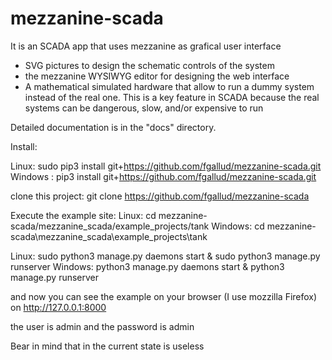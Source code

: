 # mezzanine-scada
It is an SCADA app that uses mezzanine as grafical user interface
- SVG pictures to design the schematic controls of the system
- the mezzanine WYSIWYG editor for designing the web interface
- A mathematical simulated hardware that allow to run a dummy system instead of the real one. This is a key feature in SCADA because the real systems can be dangerous, slow, and/or expensive to run


Detailed documentation is in the "docs" directory.

Install:

Linux:
sudo pip3 install git+https://github.com/fgallud/mezzanine-scada.git
Windows : 
pip3 install git+https://github.com/fgallud/mezzanine-scada.git

clone this project:
git clone https://github.com/fgallud/mezzanine-scada

Execute the example site:
Linux:
cd mezzanine-scada/mezzanine_scada/example_projects/tank
Windows:
cd mezzanine-scada\mezzanine_scada\example_projects\tank

Linux:
sudo python3 manage.py daemons start &
sudo python3 manage.py runserver
Windows:
python3 manage.py daemons start &
python3 manage.py runserver


and now you can see the example on your browser (I use mozzilla Firefox) on http://127.0.0.1:8000

the user is admin and the password is admin

Bear in mind that in the current state is useless




